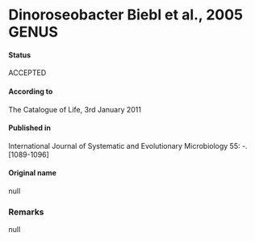 # Dinoroseobacter Biebl et al., 2005 GENUS

#### Status
ACCEPTED

#### According to
The Catalogue of Life, 3rd January 2011

#### Published in
International Journal of Systematic and Evolutionary Microbiology 55: -. [1089-1096]

#### Original name
null

### Remarks
null